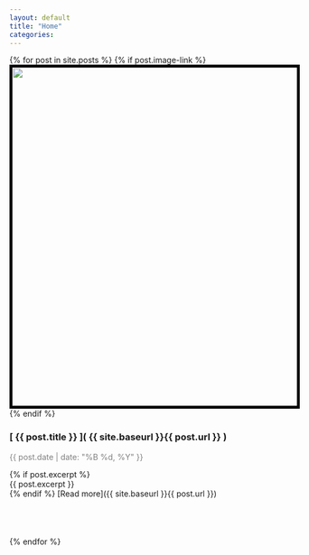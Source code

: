 ```yaml
---
layout: default
title: "Home"
categories: 
---
```


{% for post in site.posts %}
{% if post.image-link %}
<img width="600px" src="{{ site.baseurl }}/{{ post.image-link }}" style="border: 5px solid black" />
{% endif %}
### [ {{ post.title }} ]( {{ site.baseurl }}{{ post.url }} )
<p style="color:grey">{{ post.date | date: "%B %d, %Y" }} </p>
{% if post.excerpt %}
<article>
{{ post.excerpt }}
</article>
{% endif %}
[Read more]({{ site.baseurl }}{{ post.url }})
<br><br><br><br><br>
{% endfor %}



